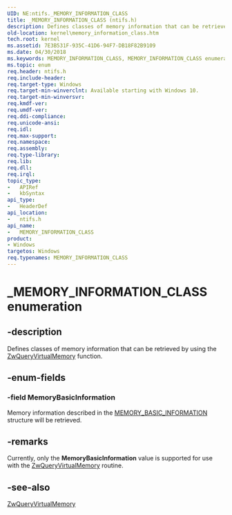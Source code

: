 ```yaml
---
UID: NE:ntifs._MEMORY_INFORMATION_CLASS
title: _MEMORY_INFORMATION_CLASS (ntifs.h)
description: Defines classes of memory information that can be retrieved by using the ZwQueryVirtualMemory function.
old-location: kernel\memory_information_class.htm
tech.root: kernel
ms.assetid: 7E3B531F-935C-41D6-94F7-DB18F82B9109
ms.date: 04/30/2018
ms.keywords: MEMORY_INFORMATION_CLASS, MEMORY_INFORMATION_CLASS enumeration [Kernel-Mode Driver Architecture], MemoryBasicInformation, _MEMORY_INFORMATION_CLASS, kernel.memory_information_class, ntifs/MEMORY_INFORMATION_CLASS, ntifs/MemoryBasicInformation
ms.topic: enum
req.header: ntifs.h
req.include-header: 
req.target-type: Windows
req.target-min-winverclnt: Available starting with Windows 10.
req.target-min-winversvr: 
req.kmdf-ver: 
req.umdf-ver: 
req.ddi-compliance: 
req.unicode-ansi: 
req.idl: 
req.max-support: 
req.namespace: 
req.assembly: 
req.type-library: 
req.lib: 
req.dll: 
req.irql: 
topic_type:
-	APIRef
-	kbSyntax
api_type:
-	HeaderDef
api_location:
-	ntifs.h
api_name:
-	MEMORY_INFORMATION_CLASS
product:
- Windows
targetos: Windows
req.typenames: MEMORY_INFORMATION_CLASS
---
```


# _MEMORY_INFORMATION_CLASS enumeration


## -description


Defines classes of memory information that can be retrieved by using the  <a href="https://msdn.microsoft.com/library/windows/hardware/dn957455">ZwQueryVirtualMemory</a> function.


## -enum-fields




### -field MemoryBasicInformation

Memory information described in the <a href="https://msdn.microsoft.com/library/windows/hardware/dn957515">MEMORY_BASIC_INFORMATION</a> structure will be retrieved.


## -remarks



Currently, only the <b>MemoryBasicInformation</b> value is supported for use with the <a href="https://msdn.microsoft.com/library/windows/hardware/dn957455">ZwQueryVirtualMemory</a> routine.




## -see-also




<a href="https://msdn.microsoft.com/library/windows/hardware/dn957455">ZwQueryVirtualMemory</a>
 

 

